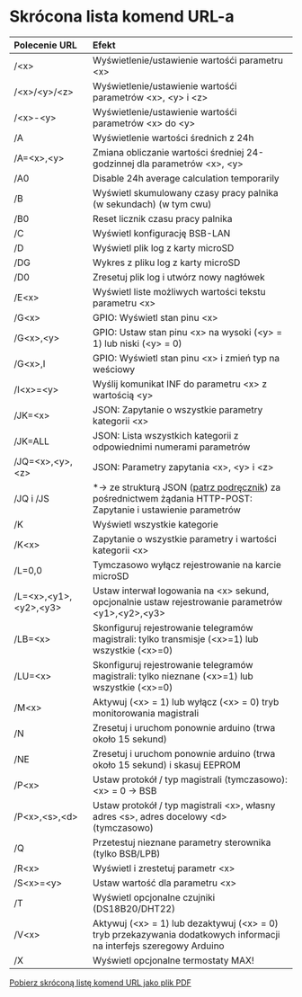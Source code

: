 # Skrócona lista komend URL-a #

| Polecenie URL           | Efekt                                                                    |
|:----------------------|:------------------------------------------------------------------------------|
|  /\<x\>               | Wyświetlenie/ustawienie wartośći parametru \<x\>
|  /\<x\>/\<y\>/\<z\>   | Wyświetlenie/ustawienie wartośći parametrów \<x\>, \<y\> i \<z\>   
|  /\<x\>-\<y\>         | Wyświetlenie/ustawienie wartośći parametrów \<x\> do \<y\>  
|  /A                   | Wyświetlenie wartości średnich z 24h  
|  /A=\<x\>,\<y\>       | Zmiana obliczanie wartości średniej 24-godzinnej dla parametrów \<x\>, \<y\>  
|  /A0			| Disable 24h average calculation temporarily  
|  /B                   | Wyświetl skumulowany czasy pracy palnika (w sekundach) (w tym cwu)  
|  /B0                  | Reset licznik czasu pracy palnika  
|  /C                   | Wyświetl konfigurację BSB-LAN  
|  /D                   | Wyświetl plik log z karty microSD  
|  /DG                  | Wykres z pliku log z karty microSD  
|  /D0                  | Zresetuj plik log i utwórz nowy nagłówek  
|  /E\<x\>              | Wyświetl liste możliwych wartości tekstu parametru \<x\>  
|  /G\<x\>              | GPIO: Wyświetl stan pinu \<x\>  
|  /G\<x\>,\<y\>        | GPIO: Ustaw stan pinu \<x\> na wysoki (\<y\> = 1) lub niski (\<y\> = 0)  
|  /G\<x\>,I            | GPIO: Wyświetl stan pinu \<x\> i zmień typ na weściowy  
|  /I\<x\>=\<y\>        | Wyślij komunikat INF do parametru \<x\> z wartością \<y\>  
|  /JK=\<x\>        	| JSON: Zapytanie o wszystkie parametry kategorii \<x\>  
|  /JK=ALL          	| JSON: Lista wszystkich kategorii z odpowiednimi numerami parametrów  
|  /JQ=\<x\>,\<y\>,\<z\>      | JSON: Parametry zapytania \<x\>, \<y\> i \<z\>  
|  /JQ i /JS                 | *→ ze strukturą JSON ([patrz podręcznik](https://1coderookie.github.io/BSB-LPB-LAN_EN/chap08.html#824-retrieving-and-controlling-via-json)) za pośrednictwem żądania HTTP-POST: Zapytanie i ustawienie parametrów
|  /K                   | Wyświetl wszystkie kategorie  
|  /K\<x\>              | Zapytanie o wszystkie parametry i wartości kategorii \<x\>  
|  /L=0,0               | Tymczasowo wyłącz rejestrowanie na karcie microSD  
|  /L=\<x\>,\<y1\>,\<y2\>,\<y3\>       | Ustaw interwał logowania na \<x\> sekund, opcjonalnie ustaw rejestrowanie parametrów \<y1\>,\<y2\>,\<y3\>  
|  /LB=\<x\>            | Skonfiguruj rejestrowanie telegramów magistrali: tylko transmisje (\<x\>=1) lub wszystkie (\<x\>=0)  
|  /LU=\<x\>            | Skonfiguruj rejestrowanie telegramów magistrali: tylko nieznane (\<x\>=1) lub wszystkie (\<x\>=0)  
|  /M\<x\>              | Aktywuj (\<x\> = 1) lub wyłącz (\<x\> = 0) tryb monitorowania magistrali  
|  /N                   | Zresetuj i uruchom ponownie arduino (trwa około 15 sekund)  
|  /NE                  | Zresetuj i uruchom ponownie arduino (trwa około 15 sekund) i skasuj EEPROM 
|  /P\<x\>              | Ustaw protokół / typ magistrali (tymczasowo): \<x\> = 0 → BSB | 1 → LPB | 2 → PPS  
|  /P\<x\>,\<s\>,\<d\>  | Ustaw protokół / typ magistrali \<x\>, własny adres \<s\>, adres docelowy \<d\> (tymczasowo)  
|  /Q                   | Przetestuj nieznane parametry sterownika (tylko BSB/LPB)  
|  /R\<x\>              | Wyświetl i zrestetuj parametr \<x\>  
|  /S\<x\>=\<y\>        | Ustaw wartość <y> dla parametru \<x\>  
|  /T                   | Wyświetl opcjonalne czujniki (DS18B20/DHT22)  
|  /V\<x\>              | Aktywuj (\<x\> = 1) lub dezaktywuj (\<x\> = 0) tryb przekazywania dodatkowych informacji na interfejs szeregowy Arduino  
|  /X                   | Wyświetl opcjonalne termostaty MAX!  

       
[Pobierz skróconą listę komend URL jako plik PDF](https://github.com/1coderookie/BSB-LPB-LAN_EN/raw/master/commandref/Cheatsheet_URL-commands_PL.pdf)
    
